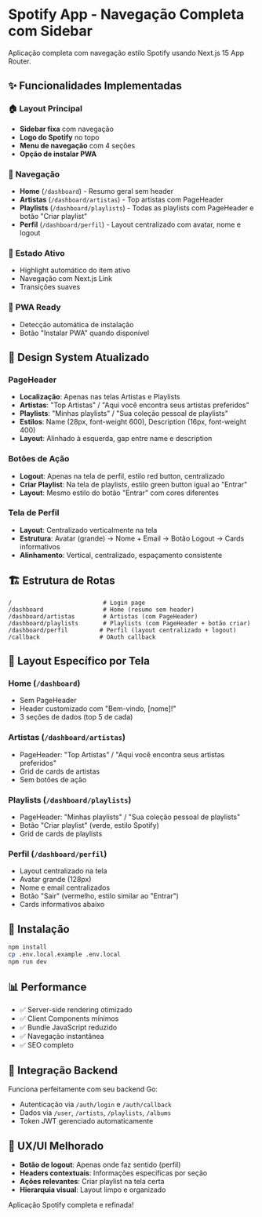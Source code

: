 # Spotify App - Navegação Completa com Sidebar

Aplicação completa com navegação estilo Spotify usando Next.js 15 App Router.

## ✨ Funcionalidades Implementadas

### 🏠 **Layout Principal**

- **Sidebar fixa** com navegação
- **Logo do Spotify** no topo
- **Menu de navegação** com 4 seções
- **Opção de instalar PWA**

### 🧭 **Navegação**

- **Home** (`/dashboard`) - Resumo geral sem header
- **Artistas** (`/dashboard/artistas`) - Top artistas com PageHeader
- **Playlists** (`/dashboard/playlists`) - Todas as playlists com PageHeader e botão "Criar playlist"
- **Perfil** (`/dashboard/perfil`) - Layout centralizado com avatar, nome e logout

### 🎯 **Estado Ativo**

- Highlight automático do item ativo
- Navegação com Next.js Link
- Transições suaves

### 📱 **PWA Ready**

- Detecção automática de instalação
- Botão "Instalar PWA" quando disponível

## 🎨 **Design System Atualizado**

### **PageHeader**

- **Localização**: Apenas nas telas Artistas e Playlists
- **Artistas**: "Top Artistas" / "Aqui você encontra seus artistas preferidos"
- **Playlists**: "Minhas playlists" / "Sua coleção pessoal de playlists"
- **Estilos**: Name (28px, font-weight 600), Description (16px, font-weight 400)
- **Layout**: Alinhado à esquerda, gap entre name e description

### **Botões de Ação**

- **Logout**: Apenas na tela de perfil, estilo red button, centralizado
- **Criar Playlist**: Na tela de playlists, estilo green button igual ao "Entrar"
- **Layout**: Mesmo estilo do botão "Entrar" com cores diferentes

### **Tela de Perfil**

- **Layout**: Centralizado verticalmente na tela
- **Estrutura**: Avatar (grande) → Nome + Email → Botão Logout → Cards informativos
- **Alinhamento**: Vertical, centralizado, espaçamento consistente

## 🏗️ **Estrutura de Rotas**

```
/                          # Login page
/dashboard                 # Home (resumo sem header)
/dashboard/artistas        # Artistas (com PageHeader)
/dashboard/playlists       # Playlists (com PageHeader + botão criar)
/dashboard/perfil         # Perfil (layout centralizado + logout)
/callback                 # OAuth callback
```

## 🎨 **Layout Específico por Tela**

### **Home (`/dashboard`)**

- Sem PageHeader
- Header customizado com "Bem-vindo, [nome]!"
- 3 seções de dados (top 5 de cada)

### **Artistas (`/dashboard/artistas`)**

- PageHeader: "Top Artistas" / "Aqui você encontra seus artistas preferidos"
- Grid de cards de artistas
- Sem botões de ação

### **Playlists (`/dashboard/playlists`)**

- PageHeader: "Minhas playlists" / "Sua coleção pessoal de playlists"
- Botão "Criar playlist" (verde, estilo Spotify)
- Grid de cards de playlists

### **Perfil (`/dashboard/perfil`)**

- Layout centralizado na tela
- Avatar grande (128px)
- Nome e email centralizados
- Botão "Sair" (vermelho, estilo similar ao "Entrar")
- Cards informativos abaixo

## 🚀 **Instalação**

```bash
npm install
cp .env.local.example .env.local
npm run dev
```

## 📊 **Performance**

- ✅ Server-side rendering otimizado
- ✅ Client Components mínimos
- ✅ Bundle JavaScript reduzido
- ✅ Navegação instantânea
- ✅ SEO completo

## 🔧 **Integração Backend**

Funciona perfeitamente com seu backend Go:

- Autenticação via `/auth/login` e `/auth/callback`
- Dados via `/user`, `/artists`, `/playlists`, `/albums`
- Token JWT gerenciado automaticamente

## 🎵 **UX/UI Melhorado**

- **Botão de logout**: Apenas onde faz sentido (perfil)
- **Headers contextuais**: Informações específicas por seção
- **Ações relevantes**: Criar playlist na tela certa
- **Hierarquia visual**: Layout limpo e organizado

Aplicação Spotify completa e refinada!
